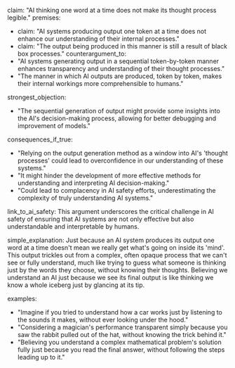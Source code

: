 claim: "AI thinking one word at a time does not make its thought process legible."
premises:
  - claim: "AI systems producing output one token at a time does not enhance our understanding of their internal processes."
  - claim: "The output being produced in this manner is still a result of black box processes."
counterargument_to:
  - "AI systems generating output in a sequential token-by-token manner enhances transparency and understanding of their thought processes."
  - "The manner in which AI outputs are produced, token by token, makes their internal workings more comprehensible to humans."

strongest_objection:
  - "The sequential generation of output might provide some insights into the AI's decision-making process, allowing for better debugging and improvement of models."

consequences_if_true:
  - "Relying on the output generation method as a window into AI's 'thought processes' could lead to overconfidence in our understanding of these systems."
  - "It might hinder the development of more effective methods for understanding and interpreting AI decision-making."
  - "Could lead to complacency in AI safety efforts, underestimating the complexity of truly understanding AI systems."

link_to_ai_safety: This argument underscores the critical challenge in AI safety of ensuring that AI systems are not only effective but also understandable and interpretable by humans.

simple_explanation: Just because an AI system produces its output one word at a time doesn't mean we really get what's going on inside its 'mind'. This output trickles out from a complex, often opaque process that we can't see or fully understand, much like trying to guess what someone is thinking just by the words they choose, without knowing their thoughts. Believing we understand an AI just because we see its final output is like thinking we know a whole iceberg just by glancing at its tip.

examples:
  - "Imagine if you tried to understand how a car works just by listening to the sounds it makes, without ever looking under the hood."
  - "Considering a magician's performance transparent simply because you saw the rabbit pulled out of the hat, without knowing the trick behind it."
  - "Believing you understand a complex mathematical problem's solution fully just because you read the final answer, without following the steps leading up to it."